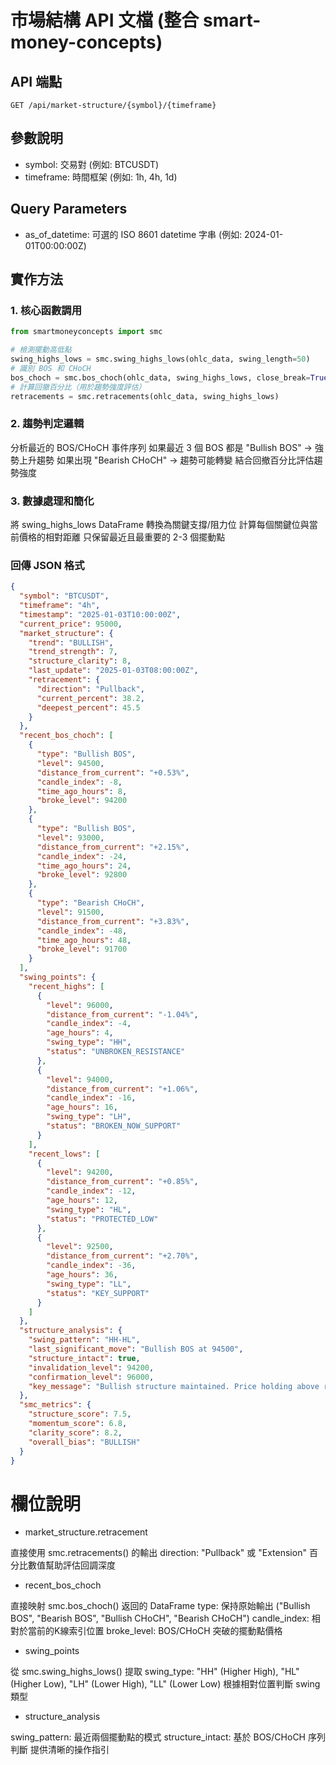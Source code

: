 # 市場結構 API 文檔 (整合 smart-money-concepts)

## API 端點

`GET /api/market-structure/{symbol}/{timeframe}`

## 參數說明

- symbol: 交易對 (例如: BTCUSDT)
- timeframe: 時間框架 (例如: 1h, 4h, 1d)

## Query Parameters

- as_of_datetime: 可選的 ISO 8601 datetime 字串 (例如: 2024-01-01T00:00:00Z)

## 實作方法

### 1. 核心函數調用

```python
from smartmoneyconcepts import smc

# 檢測擺動高低點
swing_highs_lows = smc.swing_highs_lows(ohlc_data, swing_length=50)
# 識別 BOS 和 CHoCH
bos_choch = smc.bos_choch(ohlc_data, swing_highs_lows, close_break=True)
# 計算回撤百分比（用於趨勢強度評估）
retracements = smc.retracements(ohlc_data, swing_highs_lows)
```

### 2. 趨勢判定邏輯

分析最近的 BOS/CHoCH 事件序列
如果最近 3 個 BOS 都是 "Bullish BOS" → 強勢上升趨勢
如果出現 "Bearish CHoCH" → 趨勢可能轉變
結合回撤百分比評估趨勢強度

### 3. 數據處理和簡化

將 swing_highs_lows DataFrame 轉換為關鍵支撐/阻力位
計算每個關鍵位與當前價格的相對距離
只保留最近且最重要的 2-3 個擺動點

### 回傳 JSON 格式

```json
{
  "symbol": "BTCUSDT",
  "timeframe": "4h",
  "timestamp": "2025-01-03T10:00:00Z",
  "current_price": 95000,
  "market_structure": {
    "trend": "BULLISH",
    "trend_strength": 7,
    "structure_clarity": 8,
    "last_update": "2025-01-03T08:00:00Z",
    "retracement": {
      "direction": "Pullback",
      "current_percent": 38.2,
      "deepest_percent": 45.5
    }
  },
  "recent_bos_choch": [
    {
      "type": "Bullish BOS",
      "level": 94500,
      "distance_from_current": "+0.53%",
      "candle_index": -8,
      "time_ago_hours": 8,
      "broke_level": 94200
    },
    {
      "type": "Bullish BOS",
      "level": 93000,
      "distance_from_current": "+2.15%",
      "candle_index": -24,
      "time_ago_hours": 24,
      "broke_level": 92800
    },
    {
      "type": "Bearish CHoCH",
      "level": 91500,
      "distance_from_current": "+3.83%",
      "candle_index": -48,
      "time_ago_hours": 48,
      "broke_level": 91700
    }
  ],
  "swing_points": {
    "recent_highs": [
      {
        "level": 96000,
        "distance_from_current": "-1.04%",
        "candle_index": -4,
        "age_hours": 4,
        "swing_type": "HH",
        "status": "UNBROKEN_RESISTANCE"
      },
      {
        "level": 94000,
        "distance_from_current": "+1.06%",
        "candle_index": -16,
        "age_hours": 16,
        "swing_type": "LH",
        "status": "BROKEN_NOW_SUPPORT"
      }
    ],
    "recent_lows": [
      {
        "level": 94200,
        "distance_from_current": "+0.85%",
        "candle_index": -12,
        "age_hours": 12,
        "swing_type": "HL",
        "status": "PROTECTED_LOW"
      },
      {
        "level": 92500,
        "distance_from_current": "+2.70%",
        "candle_index": -36,
        "age_hours": 36,
        "swing_type": "LL",
        "status": "KEY_SUPPORT"
      }
    ]
  },
  "structure_analysis": {
    "swing_pattern": "HH-HL",
    "last_significant_move": "Bullish BOS at 94500",
    "structure_intact": true,
    "invalidation_level": 94200,
    "confirmation_level": 96000,
    "key_message": "Bullish structure maintained. Price holding above recent HL at 94200."
  },
  "smc_metrics": {
    "structure_score": 7.5,
    "momentum_score": 6.8,
    "clarity_score": 8.2,
    "overall_bias": "BULLISH"
  }
}
```

# 欄位說明

- market_structure.retracement

直接使用 smc.retracements() 的輸出
direction: "Pullback" 或 "Extension"
百分比數值幫助評估回調深度

- recent_bos_choch

直接映射 smc.bos_choch() 返回的 DataFrame
type: 保持原始輸出 ("Bullish BOS", "Bearish BOS", "Bullish CHoCH", "Bearish CHoCH")
candle_index: 相對於當前的K線索引位置
broke_level: BOS/CHoCH 突破的擺動點價格

- swing_points

從 smc.swing_highs_lows() 提取
swing_type: "HH" (Higher High), "HL" (Higher Low), "LH" (Lower High), "LL" (Lower Low)
根據相對位置判斷 swing 類型

- structure_analysis

swing_pattern: 最近兩個擺動點的模式
structure_intact: 基於 BOS/CHoCH 序列判斷
提供清晰的操作指引